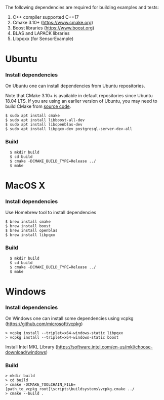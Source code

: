 
The following dependencies are required for building examples and tests:

1. C++ compiler supported C++17
2. Cmake 3.10+ (https://www.cmake.org)
3. Boost libraries (https://www.boost.org)
4. BLAS and LAPACK libraries
5. Libpqxx (for SensorExample)

# Ubuntu
### Install dependencies
On Ubuntu one can install dependencies from Ubuntu repositories.

Note that CMake 3.10+ is available in default repositories since Ubuntu 18.04 LTS.
If you are using an earlier version of Ubuntu, you may need to build CMake from [source code](https://gitlab.kitware.com/cmake/cmake).

```
$ sudo apt install cmake
$ sudo apt install libboost-all-dev
$ sudo apt install libopenblas-dev
$ sudo apt install libpqxx-dev postgresql-server-dev-all
```
### Build

```
  $ mkdir build
  $ cd build
  $ cmake -DCMAKE_BUILD_TYPE=Release ../
  $ make
```

# MacOS X

### Install dependencies
Use Homebrew tool to install dependencies

```
$ brew install cmake
$ brew install boost
$ brew install openblas
$ brew install libpqxx
```

### Build
```
  $ mkdir build
  $ cd build
  $ cmake -DCMAKE_BUILD_TYPE=Release ../
  $ make
```

# Windows

### Install dependencies
On Windows one can install some dependencies using vcpkg (https://github.com/microsoft/vcpkg)

```
> vcpkg install --triplet=x64-windows-static libpqxx
> vcpkg install --triplet=x64-windows-static boost
```
Install Intel MKL Library (https://software.intel.com/en-us/mkl/choose-download/windows)

### Build
```
> mkdir build
> cd build
> cmake -DCMAKE_TOOLCHAIN_FILE=[path_to_vcpkg_root]\scripts\buildsystems\vcpkg.cmake ../
> cmake --build .
```

